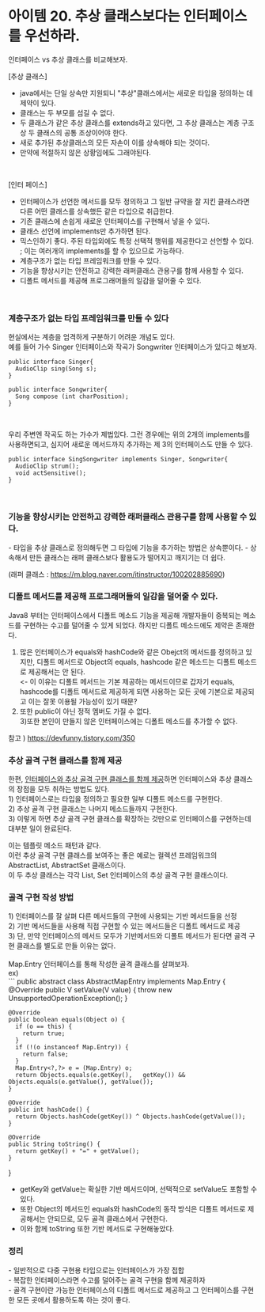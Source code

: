 <h1>아이템 20. 추상 클래스보다는 인터페이스를 우선하라.</h1>

  인터페이스 vs 추상 클래스를 비교해보자.  <br/>
  
  [추상 클래스]  <br/>
  - java에서는 단일 상속만 지원되니 "추상"클래스에서는 새로운 타입을 정의하는 데 제약이 있다.<br/>
  - 클래스는 두 부모를 섬길 수 없다.<br/>
  - 두 클래스가 같은 추상 클래스를 extends하고 있다면, 그 추상 클래스는 계층 구조상 두 클래스의 공통 조상이어야 한다.<br/>
  - 새로 추가된 추상클래스의 모든 자손이 이를 상속해야 되는 것이다.<br/>
  - 만약에 적절하지 않은 상황임에도 그래야된다.<br/>
  <br/>
  
  [인터 페이스]<br/>
  - 인터페이스가 선언한 메서드를 모두 정의하고 그 일반 규약을 잘 지킨 클래스라면 다른 어떤 클래스를 상속했든 같은 타입으로 취급한다.<br/>
  - 기존 클래스에 손쉽게 새로운 인터페이스를 구현해서 넣을 수 있다.<br/>
  - 클래스 선언에 implements만 추가하면 된다.<br/>
  - 믹스인하기 좋다. 주된 타입외에도 특정 선택적 행위를 제공한다고 선언할 수 있다. <br/>
   ; 이는 여러개의 implements를 할 수 있으므로 가능하다.<br/>
  - 계층구조가 없는 타입 프레임워크를 만들 수 있다.<br/>
  - 기능을 향상시키는 안전하고 강력한 래퍼클래스 관용구를 함께 사용할 수 있다.
  - 디폴트 메서드를 제공해 프로그래머들의 일감을 덜어줄 수 있다.
  <br/>
  
  <h3>계층구조가 없는 타입 프레임워크를 만들 수 있다</h3>
  
  현실에서는 계층을 엄격하게 구분하기 어려운 개념도 있다. <br/>
  예를 들어 가수 Singer 인터페이스와 작곡가 Songwriter 인터페이스가 있다고 해보자.<br/>
  
  ```
  public interface Singer{  
    AudioClip sing(Song s);  
  }  
  
  public interface Songwriter{  
    Song compose (int charPosition);  
  }  
  ```
  <br/>
  
  우리 주변엔 작곡도 하는 가수가 제법있다. 그런 경우에는 위의 2개의 implements를 사용하면되고, 심지어 새로운 메서드까지 추가하는 제 3의 인터페이스도 만들 수 있다.
  
  ```
  public interface SingSongwriter implements Singer, Songwriter{  
    AudioClip strum();
    void actSensitive();
  }  
  ```
  <br/>
  
  <h3>기능을 향상시키는 안전하고 강력한 래퍼클래스 관용구를 함께 사용할 수 있다.</h3>
  - 타입을 추상 클래스로 정의해두면 그 타입에 기능을 추가하는 방법은 상속뿐이다.
  - 상속해서 만든 클래스는 래퍼 클래스보다 활용도가 떨어지고 깨지기는 더 쉽다.

  (래퍼 클래스 : https://m.blog.naver.com/itinstructor/100202885690)
  
  <h3>디폴트 메서드를 제공해 프로그래머들의 일감을 덜어줄 수 있다.</h3>
  
  Java8 부터는 인터페이스에서 디폴트 메소드 기능을 제공해 개발자들이 중복되는 메소드를 구현하는 수고를 덜어줄 수 있게 되었다. 
  하지만 디폴트 메소드에도 제약은 존재한다. 
  1) 많은 인터페이스가 equals와 hashCode와 같은 Obejct의 메서드를 정의하고 있지만, 디폴트 메서드로 Object의 equals, hashcode 같은 메소드는 디폴트 메소드로 제공해서는 안 된다.<br/>
  <- 이 이유는 디폴트 메서드는 기본 제공하는 메서드이므로 갑자기 equals, hashcode를 디폴트 메서드로 제공하게 되면  사용하는 모든 곳에 기본으로 제공되고 이는 잘못 이용될 가능성이 있기
  때문? <br/>
  2) 또한 public이 아닌 정적 멤버도 가질 수 없다.<br/>
  3)또한 본인이 만들지 않은 인터페이스에는 디폴트 메소드를 추가할 수 없다.<br/>
  
  참고 ) https://devfunny.tistory.com/350

  <h3>추상 골격 구현 클래스를 함께 제공</h3>
  한편, <u>인터페이스와 추상 골격 구현 클래스를 함께 제공</u>하면 인터페이스와 추상 클래스의 장점을 모두 취하는 방법도 있다.<br/>
  1) 인터페이스로는 타입을 정의하고 필요한 일부 디폴트 메소드를 구현한다.<br/>
  2) 추상 골격 구현 클래스는 나머지 메소드들까지 구현한다. <br/>
  3) 이렇게 하면 추상 골격 구현 클래스를 확장하는 것만으로 인터페이스를 구현하는데 대부분 일이 완료된다. <br/>

  이는 템플릿 메소드 패턴과 같다. <br/>
  이런 추상 골격 구현 클래스를 보여주는 좋은 예로는 컬렉션 프레임워크의 AbstractList, AbstractSet 클래스이다. <br/>
  이 두 추상 클래스는 각각 List, Set 인터페이스의 추상 골격 구현 클래스이다.<br/>
  
  <h3>골격 구현 작성 방법</h3>
  1) 인터페이스를 잘 살펴 다른 메서드들의 구현에 사용되는 기반 메서드들을 선정<br/>
  2) 기반 메서드들을 사용해 직접 구현할 수 있는 메서드들은 디폴트 메서드로 제공<br/>
  3) 단, 만약 인터페이스의 메서드 모두가 기반메서드와 디폴트 메서드가 된다면 골격 구현 클래스를 별도로 만들 이유는 없다.<br/>
<br/>
  Map.Entry 인터페이스를 통해 작성한 골격 클래스를 살펴보자.<br/>
  ex)
  <br/>
  ```
  public abstract class AbstractMapEntry<K,V> implements Map.Entry<K,V> {
    @Override 
    public V setValue(V value) {
        throw new UnsupportedOperationException();
    }
    
    @Override 
    public boolean equals(Object o) {
      if (o == this) {
        return true;
      }
      if (!(o instanceof Map.Entry)) {
        return false;
      }
      Map.Entry<?,?> e = (Map.Entry) o;
      return Objects.equals(e.getKey(),   getKey()) && Objects.equals(e.getValue(), getValue());
    }

    @Override 
    public int hashCode() {
      return Objects.hashCode(getKey()) ^ Objects.hashCode(getValue());
    }

    @Override 
    public String toString() {
      return getKey() + "=" + getValue();
    }
  }
  
  - getKey와 getValue는 확실한 기반 메서드이며, 선택적으로 setValue도 포함할 수 있다. <br/>
  - 또한 Object의 메서드인 equals와 hashCode의 동작 방식은 디폴트 메서드로 제공해서는 안되므로, 모두 골격 클래스에서 구현한다. <br/>
  - 이와 함께 toString 또한 기반 메서드로 구현해놓았다.<br/>

 
  <h3> 정리</h3>
  - 일반적으로 다중 구현용 타입으로는 인터페이스가 가장 접합<br/>
  - 복잡한 인터페이스라면 수고를 덜어주는 골격 구현을 함께 제공하자<br/>
  - 골격 구현이란 가능한 인터페이스의 디폴트 메서드로 제공하고 그 인터페이스를 구현한 모든 곳에서 활용하도록 하는 것이 좋다.<br/>


